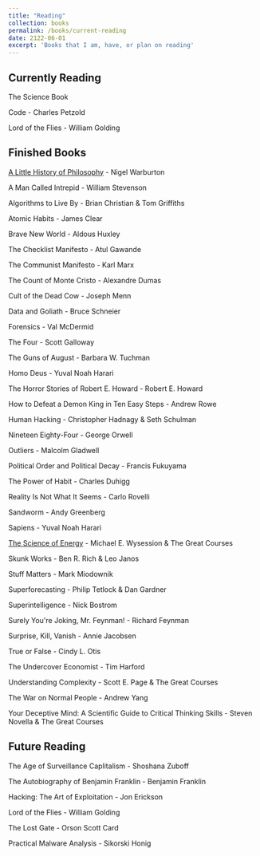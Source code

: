 ```yaml
---
title: "Reading"
collection: books
permalink: /books/current-reading
date: 2122-06-01
excerpt: 'Books that I am, have, or plan on reading'
---
```



## Currently Reading

The Science Book

Code - Charles Petzold

Lord of the Flies - William Golding

## Finished Books

[A Little History of Philosophy](/Books/Summaries/alittlehistoryofphilosophy/) - Nigel Warburton

A Man Called Intrepid - William Stevenson

Algorithms to Live By - Brian Christian & Tom Griffiths

Atomic Habits - James Clear

Brave New World - Aldous Huxley

The Checklist Manifesto - Atul Gawande

The Communist Manifesto - Karl Marx

The Count of Monte Cristo - Alexandre Dumas

Cult of the Dead Cow - Joseph Menn

Data and Goliath - Bruce Schneier

Forensics - Val McDermid

The Four - Scott Galloway

The Guns of August - Barbara W. Tuchman

Homo Deus - Yuval Noah Harari

The Horror Stories of Robert E. Howard - Robert E. Howard

How to Defeat a Demon King in Ten Easy Steps - Andrew Rowe

Human Hacking - Christopher Hadnagy & Seth Schulman

Nineteen Eighty-Four - George Orwell

Outliers - Malcolm Gladwell

Political Order and Political Decay - Francis Fukuyama

The Power of Habit - Charles Duhigg

Reality Is Not What It Seems - Carlo Rovelli 

Sandworm - Andy Greenberg

Sapiens - Yuval Noah Harari

[The Science of Energy](/Books/Summaries/scienceofenergy/) - Michael E. Wysession & The Great Courses

Skunk Works - Ben R. Rich & Leo Janos

Stuff Matters - Mark Miodownik

Superforecasting - Philip Tetlock & Dan Gardner

Superintelligence - Nick Bostrom

Surely You're Joking, Mr. Feynman! - Richard Feynman

Surprise, Kill, Vanish - Annie Jacobsen

True or False - Cindy L. Otis

The Undercover Economist - Tim Harford

Understanding Complexity - Scott E. Page & The Great Courses

The War on Normal People - Andrew Yang

Your Deceptive Mind: A Scientific Guide to Critical Thinking Skills - Steven Novella & The Great Courses

## Future Reading 

The Age of Surveillance Caplitalism - Shoshana Zuboff

The Autobiography of Benjamin Franklin - Benjamin Franklin

Hacking: The Art of Exploitation - Jon Erickson

Lord of the Flies - William Golding

The Lost Gate - Orson Scott Card

Practical Malware Analysis - Sikorski Honig


